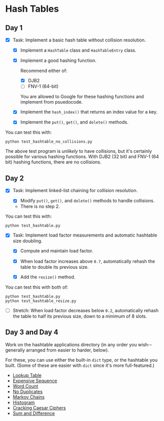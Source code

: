 # Hash Tables

## Day 1

- [X] Task: Implement a basic hash table without collision resolution.

    - [X] Implement a `HashTable` class and `HashTableEntry` class.

    - [X] Implement a good hashing function.

        Recommend either of:

        - [X] DJB2
        - [ ] FNV-1 (64-bit)

        You are allowed to Google for these hashing functions and implement from psuedocode.

    - [X] Implement the `hash_index()` that returns an index value for a key.

    - [X] Implement the `put()`, `get()`, and `delete()` methods.

You can test this with:

```
python test_hashtable_no_collisions.py
```

The above test program is _unlikely_ to have collisions, but it's
certainly possible for various hashing functions. With DJB2 (32 bit) and
FNV-1 (64 bit) hashing functions, there are no collisions.

## Day 2

- [X] Task: Implement linked-list chaining for collision resolution.

    - [X] Modify `put()`, `get()`, and `delete()` methods to handle collisions.

    - There is no step 2.

You can test this with:

```
python test_hashtable.py
```

- [X] Task: Implement load factor measurements and automatic hashtable size doubling.

    - [X] Compute and maintain load factor.

    - [X] When load factor increases above `0.7`, automatically rehash the table to double its previous size.

    - [X] Add the `resize()` method.

You can test this with both of:

```
python test_hashtable.py
python test_hashtable_resize.py
```

- [ ] Stretch: When load factor decreases below `0.2`, automatically rehash
the table to half its previous size, down to a minimum of 8 slots.

## Day 3 and Day 4

Work on the hashtable applications directory (in any order you
wish--generally arranged from easier to harder, below).

For these, you can use either the built-in `dict` type, or the hashtable
you built. (Some of these are easier with `dict` since it's more
full-featured.)

* [Lookup Table](applications/lookup_table/)
* [Expensive Sequence](applications/expensive_seq/)
* [Word Count](applications/word_count/)
* [No Duplicates](applications/no_dups/)
* [Markov Chains](applications/markov/)
* [Histogram](applications/histo/)
* [Cracking Caesar Ciphers](applications/crack_caesar/)
* [Sum and Difference](applications/sumdiff/)


